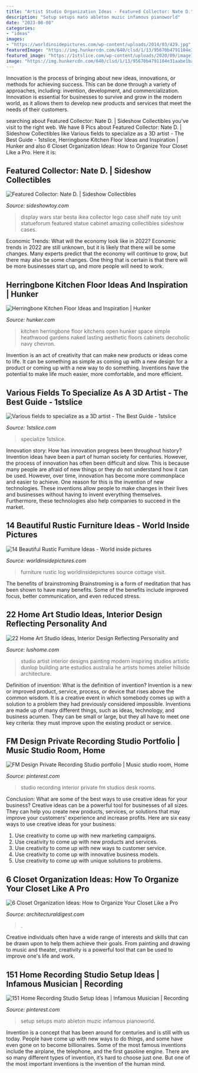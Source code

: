 ```yaml
---
title: "Artist Studio Organization Ideas - Featured Collector: Nate D."
description: "Setup setups mato ableton muzic infamous pianoworld"
date: "2023-08-08"
categories:
- "ideas"
images:
- "https://worldinsidepictures.com/wp-content/uploads/2014/03/429.jpg"
featuredImage: "https://img.hunkercdn.com/640/clsd/1/13/95670b4791104e31aabe1baf912547f2.jpg"
featured_image: "https://1stslice.com/wp-content/uploads/2020/09/image1-min.jpg"
image: "https://img.hunkercdn.com/640/clsd/1/13/95670b4791104e31aabe1baf912547f2.jpg"
---
```



Innovation is the process of bringing about new ideas, innovations, or methods for achieving success. This can be done through a variety of approaches, including: invention, development, and commercialization. Innovation is essential for businesses to survive and grow in the modern world, as it allows them to develop new products and services that meet the needs of their customers.

	

		
searching about Featured Collector: Nate D. | Sideshow Collectibles you've visit to the right web. We have 8 Pics about Featured Collector: Nate D. | Sideshow Collectibles like Various fields to specialize as a 3D artist - The Best Guide - 1stslice, Herringbone Kitchen Floor Ideas and Inspiration | Hunker and also 6 Closet Organization Ideas: How to Organize Your Closet Like a Pro. Here it is:
		
    
## Featured Collector: Nate D. | Sideshow Collectibles

<img loading=lazy src="http://www.sideshowtoy.com/wp-content/uploads/2014/02/collection-room-pic1.jpg" onerror="this.onerror=null;this.src='https://tse1.mm.bing.net/th?id=OIP.LHbA4FcU9N82_11itzcvkQHaFj&amp;pid=15.1';" alt="Featured Collector: Nate D. | Sideshow Collectibles">

_Source: sideshowtoy.com_

>display wars star besta ikea collector lego case shelf nate toy unit statueforum featured statue cabinet amazing collectibles sideshow cases. 

	

Economic Trends: What will the economy look like in 2022?
Economic trends in 2022 are still unknown, but it is likely that there will be some changes. Many experts predict that the economy will continue to grow, but there may also be some changes. One thing that is certain is that there will be more businesses start up, and more people will need to work.

    
## Herringbone Kitchen Floor Ideas And Inspiration | Hunker

<img loading=lazy src="https://img.hunkercdn.com/640/clsd/1/13/95670b4791104e31aabe1baf912547f2.jpg" onerror="this.onerror=null;this.src='https://tse1.mm.bing.net/th?id=OIP.4fEtiiSiDJBVFOv10vz08wHaLP&amp;pid=15.1';" alt="Herringbone Kitchen Floor Ideas and Inspiration | Hunker">

_Source: hunker.com_

>kitchen herringbone floor kitchens open hunker space simple heathwood gardens naked lasting aesthetic floors cabinets decoholic navy chevron. 

	

Invention is an act of creativity that can make new products or ideas come to life. It can be something as simple as coming up with a new design for a product or coming up with a new way to do something. Inventions have the potential to make life much easier, more comfortable, and more efficient.

    
## Various Fields To Specialize As A 3D Artist - The Best Guide - 1stslice

<img loading=lazy src="https://1stslice.com/wp-content/uploads/2020/09/image1-min.jpg" onerror="this.onerror=null;this.src='https://tse4.mm.bing.net/th?id=OIP.ihS_xP9rfO0t05c5LmlpjAHaFj&amp;pid=15.1';" alt="Various fields to specialize as a 3D artist - The Best Guide - 1stslice">

_Source: 1stslice.com_

>specialize 1stslice. 

	

Innovation story: How has innovation progress been throughout history?
Invention ideas have been a part of human society for centuries. However, the process of innovation has often been difficult and slow. This is because many people are afraid of new things or they do not understand how it can be used. However, over time, innovation has become more commonplace and easier to achieve. One reason for this is the invention of new technologies. These inventions allow people to make changes in their lives and businesses without having to invent everything themselves. Furthermore, these technologies also help companies to succeed in the market.

    
## 14 Beautiful Rustic Furniture Ideas - World Inside Pictures

<img loading=lazy src="https://worldinsidepictures.com/wp-content/uploads/2014/03/429.jpg" onerror="this.onerror=null;this.src='https://tse4.mm.bing.net/th?id=OIP.inczWL-qv0zXkF0r_SWDJgHaLJ&amp;pid=15.1';" alt="14 Beautiful Rustic Furniture Ideas - World inside pictures">

_Source: worldinsidepictures.com_

>furniture rustic log worldinsidepictures source cottage visit. 

	

The benefits of brainstroming
Brainstroming is a form of meditation that has been shown to have many benefits. Some of the benefits include improved focus, better communication, and even reduced stress.

    
## 22 Home Art Studio Ideas, Interior Design Reflecting Personality And

<img loading=lazy src="https://www.lushome.com/wp-content/uploads/2013/05/home-art-studio-ideas-interior-design-22.jpg" onerror="this.onerror=null;this.src='https://tse3.mm.bing.net/th?id=OIP.IuFXdpjY4KO7nm0Oxl-dWQHaFj&amp;pid=15.1';" alt="22 Home Art Studio Ideas, Interior Design Reflecting Personality and">

_Source: lushome.com_

>studio artist interior designs painting modern inspiring studios artistic dunlop building arte estudios australia he artists homes atelier hillside architecture. 

	

Definition of invention: What is the definition of invention?
Invention is a new or improved product, service, process, or device that rises above the common wisdom. It is a creative event in which somebody comes up with a solution to a problem they had previously considered impossible.
Inventions are made up of many different things, such as ideas, technology, and business acumen. They can be small or large, but they all have to meet one key criteria: they must improve upon the existing product or service.

    
## FM Design Private Recording Studio Portfolio | Music Studio Room, Home

<img loading=lazy src="https://i.pinimg.com/736x/84/b6/c1/84b6c13476cad5b7580320e294a82208--recording-studio-studio-design.jpg" onerror="this.onerror=null;this.src='https://tse3.mm.bing.net/th?id=OIP.RyMO9KXxOTfhjVH1CTyQxQHaLW&amp;pid=15.1';" alt="FM Design Private Recording Studio portfolio | Music studio room, Home">

_Source: pinterest.com_

>studio recording interior private fm studios desk rooms. 

	

Conclusion: What are some of the best ways to use creative ideas for your business?
Creative ideas can be a powerful tool for businesses of all sizes. They can help you create new products, services, or solutions that may improve your customers' experience and increase profits. Here are six easy ways to use creative ideas for your business: 
1. Use creativity to come up with new marketing campaigns.
2. Use creativity to come up with new products and services.
3. Use creativity to come up with new ways to customer service.
4. Use creativity to come up with innovative business models.
5. Use creativity to come up with unique solutions to problems.

    
## 6 Closet Organization Ideas: How To Organize Your Closet Like A Pro

<img loading=lazy src="https://media.architecturaldigest.com/photos/568ef93c0c81a2ea0f95c432/master/pass/5_Closets_IMAGE.jpg" onerror="this.onerror=null;this.src='https://tse1.mm.bing.net/th?id=OIP.oWz5rC3uVTjH1e7dlYJURwHaKW&amp;pid=15.1';" alt="6 Closet Organization Ideas: How to Organize Your Closet Like a Pro">

_Source: architecturaldigest.com_

>. 

	

Creative individuals often have a wide range of interests and skills that can be drawn upon to help them achieve their goals. From painting and drawing to music and theater, creativity is a powerful tool that can be used to improve one's life and work.

    
## 151 Home Recording Studio Setup Ideas | Infamous Musician | Recording

<img loading=lazy src="https://i.pinimg.com/736x/00/df/2e/00df2e1708e9f220c8be7f47abad0de8.jpg" onerror="this.onerror=null;this.src='https://tse4.mm.bing.net/th?id=OIP.Dl7dncxwxbWO323opD9YPAHaFj&amp;pid=15.1';" alt="151 Home Recording Studio Setup Ideas | Infamous Musician | Recording">

_Source: pinterest.com_

>setup setups mato ableton muzic infamous pianoworld. 

	

Invention is a concept that has been around for centuries and is still with us today. People have come up with new ways to do things, and some have even gone on to become billionaires. Some of the most famous inventions include the airplane, the telephone, and the first gasoline engine. There are so many different types of invention, it’s hard to choose just one. But one of the most important inventions is the invention of the human mind.

